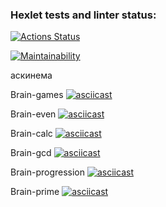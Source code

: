 ### Hexlet tests and linter status:
[![Actions Status](https://github.com/katrinaMalkova/frontend-project-44/actions/workflows/hexlet-check.yml/badge.svg)](https://github.com/katrinaMalkova/frontend-project-44/actions)

[![Maintainability](https://api.codeclimate.com/v1/badges/887206cf7cc875e491a1/maintainability)](https://codeclimate.com/github/katrinaMalkova/frontend-project-44/maintainability)

аскинема

Brain-games
[![asciicast](https://asciinema.org/a/Yx1fR53SxdOnSQ4qepwj9GceP.svg)](https://asciinema.org/a/Yx1fR53SxdOnSQ4qepwj9GceP)

Brain-even
[![asciicast](https://asciinema.org/a/BsP1oQKLk4oXuaNJuy93jcMLk.svg)](https://asciinema.org/a/BsP1oQKLk4oXuaNJuy93jcMLk)

Brain-calc
[![asciicast](https://asciinema.org/a/V5VyViax5FF9bda5Y8tor5jQu.svg)](https://asciinema.org/a/V5VyViax5FF9bda5Y8tor5jQu)

Brain-gcd
[![asciicast](https://asciinema.org/a/YaUjcwIVoWwzJB6zKsGcI4GoO.svg)](https://asciinema.org/a/YaUjcwIVoWwzJB6zKsGcI4GoO)

Brain-progression
[![asciicast](https://asciinema.org/a/GQesmuCiiKpuv424jrGOA5bqR.svg)](https://asciinema.org/a/GQesmuCiiKpuv424jrGOA5bqR)

Brain-prime
[![asciicast](https://asciinema.org/a/vK2JuWhCtIRL1gTEhUUVo5TYA.svg)](https://asciinema.org/a/vK2JuWhCtIRL1gTEhUUVo5TYA)